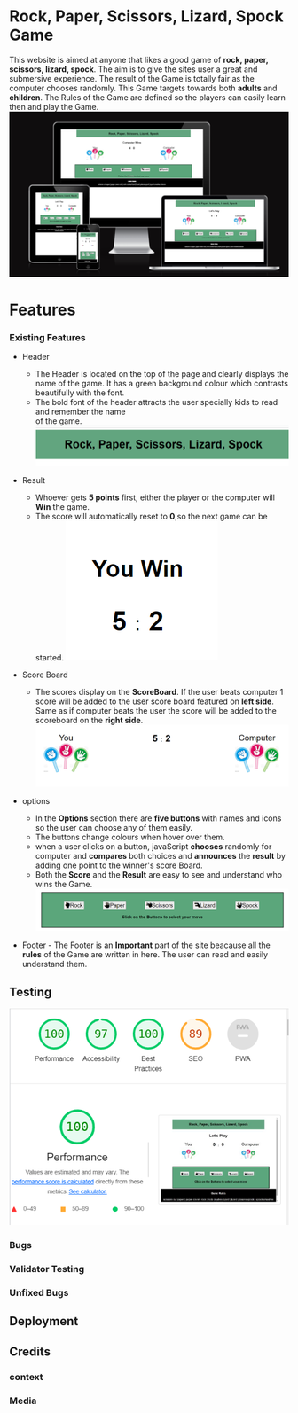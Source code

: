 # Rock, Paper, Scissors, Lizard, Spock Game
This website is aimed at anyone that likes a good game of **rock, paper, scissors, lizard, spock**. The aim is to give the sites user a great and submersive experience. The result of the Game is totally fair as the computer chooses randomly. This Game targets towards both **adults** and **children**. The Rules of the Game are defined so the players can easily learn then and play the Game.
![This is an image](./assets/images/Screenshot%20responsiveness.png)

# Features
### Existing Features
- Header
     - The Header is located on the top of the page and clearly displays the name of the game. It 
       has a  green background colour which contrasts beautifully with the font. 
     - The bold font of the header attracts the user specially kids to read and remember the name  
       of the game. 
       ![This is an image](./assets/images/Screenshot%20header.png)
         
- Result
     - Whoever gets **5 points** first, either the player or the computer will **Win** the game. 
     - The score will automatically reset to **0**,so the next game can be started.
     ![This is an image](./assets/images/Screenshot-result.png)

- Score Board
     - The scores display on the **ScoreBoard**. If the user beats computer 1 score will be added 
       to the user score board featured on **left side**. Same as if computer beats the user the score will be added to the scoreboard on the **right side**.
      ![This is an image](./assets/images/Screenshot-scoreboard.png)

- options
     - In the **Options** section there are **five buttons** with names and icons so the user can choose any of them easily. 
     - The buttons change colours when hover over them.
     - when a user clicks on a button, javaScript **chooses** randomly for computer and 
        **compares** both choices and **announces** the **result** by adding one point to the winner's score Board.
     - Both the **Score** and the **Result** are easy to see and understand who wins the Game. 
      ![This is an image](./assets/images/Screenshot-choicebuttons.png)

- Footer
      - The Footer is an **Important** part of the site beacause all the **rules** of the Game are 
        written in here. The user can read and easily understand them.


## Testing
![This is an image](./assets/images/lighthouse.png)

### Bugs
### Validator Testing
### Unfixed Bugs
## Deployment
## Credits
### context
### Media